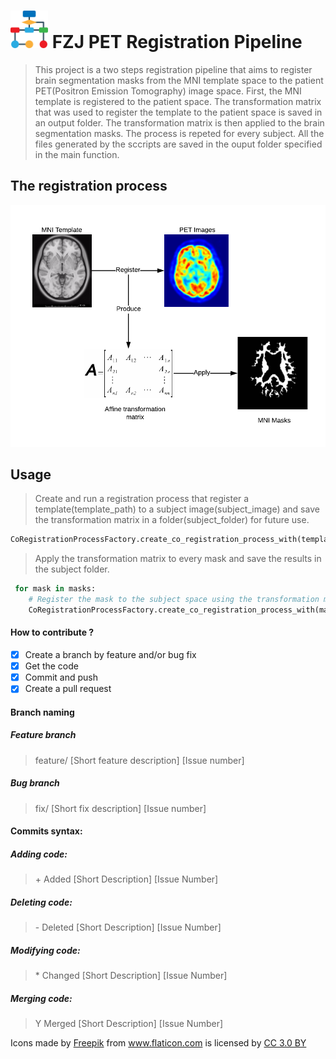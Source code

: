 #  <img src="/assets/flow-chart.png" width="60" vertical-align="bottom"> FZJ PET Registration Pipeline

> This project is a two steps registration pipeline that aims to register brain segmentation masks from the MNI template space to the patient PET(Positron Emission Tomography) image space. First, the MNI template is registered to the patient space. The transformation matrix that was used to register the template to the patient space is saved in an output folder. The transformation matrix is then applied to the brain segmentation masks. The process is repeted for every subject. All the files generated by the sccripts are saved in the ouput folder specified in the main function.

## The registration process
<img src="/assets/Registration Pipeline.png">

## Usage

> Create and run a registration process that register a template(template_path) to a subject image(subject_image) and save the 
transformation matrix in a folder(subject_folder) for future use.
```python
CoRegistrationProcessFactory.create_co_registration_process_with(template_path, subject_image, subject_folder).run()
```
> Apply the transformation matrix to every mask and save the results in the subject folder.
```python
 for mask in masks:
    # Register the mask to the subject space using the transformation matrix
    CoRegistrationProcessFactory.create_co_registration_process_with(mask, subject, subject_folder, transformation_matrix_path).run()
```

#### How to contribute ?
- [X] Create a branch by feature and/or bug fix
- [X] Get the code
- [X] Commit and push
- [X] Create a pull request

#### Branch naming

##### Feature branch
> feature/ [Short feature description] [Issue number]

##### Bug branch
> fix/ [Short fix description] [Issue number]

#### Commits syntax:

##### Adding code:
> \+ Added [Short Description] [Issue Number]

##### Deleting code:
> \- Deleted [Short Description] [Issue Number]

##### Modifying code:
> \* Changed [Short Description] [Issue Number]

##### Merging code:
> Y Merged [Short Description] [Issue Number]


Icons made by <a href="http://www.flaticon.com/authors/freepik" title="Freepik">Freepik</a> from <a href="http://www.flaticon.com" title="Flaticon">www.flaticon.com</a> is licensed by <a href="http://creativecommons.org/licenses/by/3.0/" title="Creative Commons BY 3.0" target="_blank">CC 3.0 BY</a>


